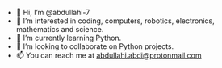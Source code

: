 - 👋 Hi, I’m @abdullahi-7
- 👀 I’m interested in coding, computers, robotics, electronics, mathematics and science.
- 🌱 I’m currently learning Python.
- 💞️ I’m looking to collaborate on Python projects.
- 📫 You can reach me at abdullahi.abdi@protonmail.com

<!---
abdullahi-7/abdullahi-7 is a ✨ special ✨ repository because its `README.md` (this file) appears on your GitHub profile.
You can click the Preview link to take a look at your changes.
--->
